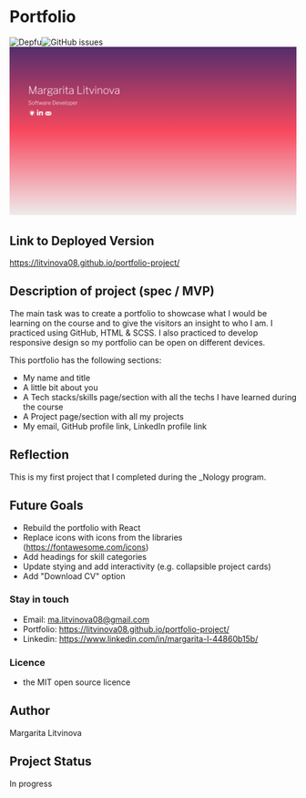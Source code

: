 # Portfolio

![Depfu](https://img.shields.io/depfu/litvinova08/e-commerce-react)![GitHub issues](https://img.shields.io/github/issues/litvinova08/e-commerce-react)
![project screenshot](./assets/portfolio.png)

## Link to Deployed Version

https://litvinova08.github.io/portfolio-project/

## Description of project (spec / MVP)

The main task was to create a portfolio to showcase what I would be learning on the course and to give the visitors an insight to who I am. I practiced using GitHub, HTML & SCSS. I also practiced to develop responsive design so my portfolio can be open on different devices.

This portfolio has the following sections:

- My name and title
- A little bit about you
- A Tech stacks/skills page/section with all the techs I have learned during the course
- A Project page/section with all my projects
- My email, GitHub profile link, LinkedIn profile link

## Reflection

This is my first project that I completed during the \_Nology program.

## Future Goals

- Rebuild the portfolio with React
- Replace icons with icons from the libraries (https://fontawesome.com/icons)
- Add headings for skill categories
- Update stying and add interactivity (e.g. collapsible project cards)
- Add "Download CV" option

### Stay in touch

- Email: ma.litvinova08@gmail.com
- Portfolio: https://litvinova08.github.io/portfolio-project/
- Linkedin: https://www.linkedin.com/in/margarita-l-44860b15b/

### Licence

- the MIT open source licence

## Author

Margarita Litvinova

## Project Status

In progress
